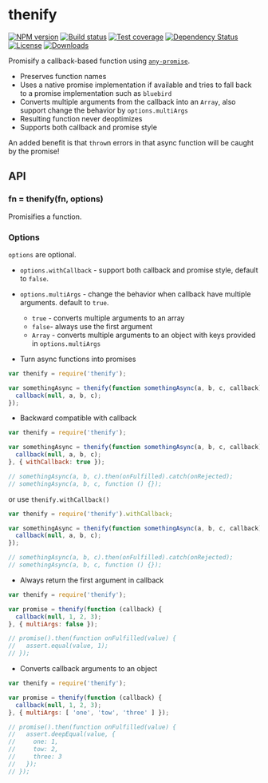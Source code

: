 
# thenify

[![NPM version][npm-image]][npm-url]
[![Build status][travis-image]][travis-url]
[![Test coverage][coveralls-image]][coveralls-url]
[![Dependency Status][david-image]][david-url]
[![License][license-image]][license-url]
[![Downloads][downloads-image]][downloads-url]

Promisify a callback-based function using [`any-promise`](https://github.com/kevinbeaty/any-promise).

- Preserves function names
- Uses a native promise implementation if available and tries to fall back to a promise implementation such as `bluebird`
- Converts multiple arguments from the callback into an `Array`, also support change the behavior by `options.multiArgs`
- Resulting function never deoptimizes
- Supports both callback and promise style

An added benefit is that `throw`n errors in that async function will be caught by the promise!

## API

### fn = thenify(fn, options)

Promisifies a function.

### Options

`options` are optional.

- `options.withCallback` - support both callback and promise style, default to `false`.
- `options.multiArgs` - change the behavior when callback have multiple arguments. default to `true`.
  - `true` - converts multiple arguments to an array
  - `false`- always use the first argument
  - `Array` - converts multiple arguments to an object with keys provided in `options.multiArgs`

- Turn async functions into promises

```js
var thenify = require('thenify');

var somethingAsync = thenify(function somethingAsync(a, b, c, callback) {
  callback(null, a, b, c);
});
```

- Backward compatible with callback

```js
var thenify = require('thenify');

var somethingAsync = thenify(function somethingAsync(a, b, c, callback) {
  callback(null, a, b, c);
}, { withCallback: true });

// somethingAsync(a, b, c).then(onFulfilled).catch(onRejected);
// somethingAsync(a, b, c, function () {});
```

or use `thenify.withCallback()`

```js
var thenify = require('thenify').withCallback;

var somethingAsync = thenify(function somethingAsync(a, b, c, callback) {
  callback(null, a, b, c);
});

// somethingAsync(a, b, c).then(onFulfilled).catch(onRejected);
// somethingAsync(a, b, c, function () {});
```

- Always return the first argument in callback

```js
var thenify = require('thenify');

var promise = thenify(function (callback) {
  callback(null, 1, 2, 3);
}, { multiArgs: false });

// promise().then(function onFulfilled(value) {
//   assert.equal(value, 1);
// });
```

- Converts callback arguments to an object

```js
var thenify = require('thenify');

var promise = thenify(function (callback) {
  callback(null, 1, 2, 3);
}, { multiArgs: [ 'one', 'tow', 'three' ] });

// promise().then(function onFulfilled(value) {
//   assert.deepEqual(value, {
//     one: 1,
//     tow: 2,
//     three: 3
//   });
// });
```

[npm-image]: https://img.shields.io/npm/v/thenify.svg?style=flat-square
[npm-url]: https://npmjs.org/package/thenify
[travis-image]: https://img.shields.io/travis/thenables/thenify.svg?style=flat-square
[travis-url]: https://travis-ci.org/thenables/thenify
[coveralls-image]: https://img.shields.io/coveralls/thenables/thenify.svg?style=flat-square
[coveralls-url]: https://coveralls.io/r/thenables/thenify
[david-image]: http://img.shields.io/david/thenables/thenify.svg?style=flat-square
[david-url]: https://david-dm.org/thenables/thenify
[license-image]: http://img.shields.io/npm/l/thenify.svg?style=flat-square
[license-url]: LICENSE
[downloads-image]: http://img.shields.io/npm/dm/thenify.svg?style=flat-square
[downloads-url]: https://npmjs.org/package/thenify
